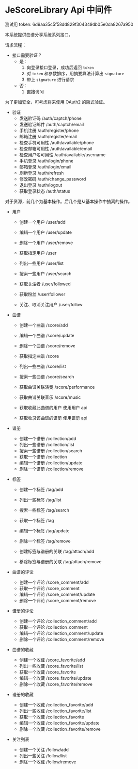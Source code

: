 # JeScoreLibrary Api 中间件

测试用 token: 6d9aa35c5f58dd829f304349db05e0da8267a950

本系统提供曲谱分享系统系列接口。

请求流程：

* 接口需要验证？
    * 是：
        1. 向登录接口登录，成功后返回 `token`
        2. 对 `token` 和参数排序，用摘要算法计算出 `signature`
        3. 带上 `signature` 进行请求
    * 否：
        1. 直接访问

为了更加安全，可考虑将来使用 OAuth2 的隐式验证。

* 验证
    * 发送验证码                /auth/captch/phone
    * 发送验证邮件              /auth/captch/email
    * 手机注册                  /auth/register/phone
    * 邮箱注册                  /auth/register/email
    * 检查手机可用性            /auth/available/phone
    * 检查邮箱可用性            /auth/available/email
    * 检查用户名可用性          /auth/available/username
    * 手机登录                  /auth/login/phone
    * 邮箱登录                  /auth/login/email
    * 刷新登录                  /auth/refresh
    * 修改密码                  /auth/change_password
    * 退出登录                  /auth/logout
    * 获取登录状态              /auth/status

对于资源，前几个为基本操作。后几个是从基本操作中抽离的操作。

* 用户
    * 创建一个用户              /user/add
    * 编辑一个用户              /user/update
    * 删除一个用户              /user/remove
    * 获取指定用户              /user
    * 列出一些用户              /user/list
    * 搜索一些用户              /user/search

    * 获取关注者                /user/followed
    * 获取粉丝                  /user/follower
    * 关注、取消关注用户        /user/follow
    
* 曲谱
    * 创建一个曲谱              /score/add
    * 编辑一个曲谱              /score/update
    * 删除一个曲谱              /score/remove
    * 获取指定曲谱              /score
    * 列出一些曲谱              /score/list
    * 搜索一些曲谱              /score/search

    * 获取曲谱关联演奏          /score/performance
    * 获取曲谱关联音乐          /score/music
    * 获取收藏此曲谱的用户      使用用户 api
    * 获取收录该曲谱的谱册      使用谱册 api


* 谱册
    * 创建一个谱册              /collection/add
    * 列出一些谱册              /collection/list
    * 搜索一些谱册              /collection/search
    * 获取一个谱册              /collection
    * 编辑一个谱册              /collection/update
    * 删除一个谱册              /collection/remove

* 标签
    * 创建一个标签              /tag/add
    * 列出一些标签              /tag/list
    * 搜索一些标签              /tag/search
    * 获取一个标签              /tag
    * 编辑一个标签              /tag/update
    * 删除一个标签              /tag/remove

    * 创建标签与谱册的关联      /tag/attach/add
    * 移除标签与谱册的关联      /tag/attach/remove

* 曲谱的评论
    * 创建一个评论              /score_comment/add    
    * 获取一个评论              /score_comment
    * 编辑一个评论              /score_comment/update
    * 删除一个评论              /score_comment/remove

* 谱册的评论
    * 创建一个评论              /collection_comment/add    
    * 获取一个评论              /collection_comment
    * 编辑一个评论              /collection_comment/update
    * 删除一个评论              /collection_comment/remove

* 曲谱的收藏
    * 创建一个收藏              /score_favorite/add    
    * 列出一些收藏              /score_favorite/list
    * 获取一个收藏              /score_favorite
    * 编辑一个收藏              /score_favorite/update
    * 删除一个收藏              /score_favorite/remove

* 谱册的收藏
    * 创建一个收藏              /collection_favorite/add    
    * 列出一些收藏              /collection_favorite/list
    * 获取一个收藏              /collection_favorite
    * 编辑一个收藏              /collection_favorite/update
    * 删除一个收藏              /collection_favorite/remove

* 关注列表
    * 创建一个关注              /follow/add
    * 列出一些关注              /follow/list    
    * 删除一个收藏              /follow/remove

```